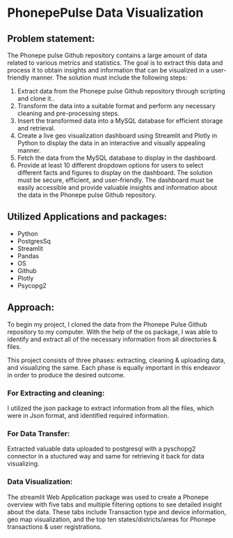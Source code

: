 # PhonepePulse Data Visualization

## Problem statement:

The Phonepe pulse Github repository contains a large amount of data related to
various metrics and statistics. The goal is to extract this data and process it to obtain
insights and information that can be visualized in a user-friendly manner.
The solution must include the following steps:
1. Extract data from the Phonepe pulse Github repository through scripting and
clone it..
2. Transform the data into a suitable format and perform any necessary cleaning
and pre-processing steps.
3. Insert the transformed data into a MySQL database for efficient storage and
retrieval.
4. Create a live geo visualization dashboard using Streamlit and Plotly in Python
to display the data in an interactive and visually appealing manner.
5. Fetch the data from the MySQL database to display in the dashboard.
6. Provide at least 10 different dropdown options for users to select different
facts and figures to display on the dashboard.
The solution must be secure, efficient, and user-friendly. The dashboard must be
easily accessible and provide valuable insights and information about the data in the
Phonepe pulse Github repository.

## Utilized Applications and packages:

* Python
* PostgresSq
* Streamlit
* Pandas
* OS
* Github
* Plotly
* Psycopg2

## Approach:

To begin my project, I cloned the data from the Phonepe Pulse Github repository to my computer. With the help of the os package, I was able to identify and extract all of the necessary information from all directories & files.

This project consists of three phases: extracting, cleaning & uploading data, and visualizing the same. Each phase is equally important in this endeavor in order to produce the desired outcome.

### For Extracting and cleaning:
I utilized the json package to extract information from all the files, which were in Json format, and identified required information.

### For Data Transfer:
Extracted valuable data uploaded to postgresql with a pyschopg2 connector in a stuctured way and same for retrieving it back for data visualizing.

### Data Visualization:
The streamlit Web Application package was used to create a Phonepe overview with five tabs and multiple filtering options to see detailed insight about the data. These tabs include Transaction type and device information, geo map visualization, and the top ten states/districts/areas for Phonepe transactions & user registrations.
